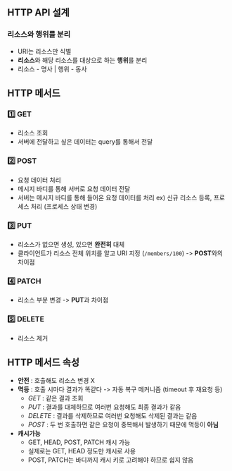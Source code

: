 ## HTTP API 설계
### 리소스와 행위를 분리
- URI는 리소스만 식별
- **리소스**와 해당 리소스를 대상으로 하는 **행위**를 분리
- 리소스 - 명사 | 행위 - 동사
## HTTP 메서드
### 1️⃣ GET
- 리소스 조회
- 서버에 전달하고 싶은 데이터는 query를 통해서 전달
### 2️⃣ POST
- 요청 데이터 처리
- 메시지 바디를 통해 서버로 요청 데이터 전달
- 서버는 메시지 바디를 통해 들어온 요청 데이터를 처리
  ex) 신규 리소스 등록, 프로세스 처리 (프로세스 상태 변경)
### 3️⃣ PUT
- 리소스가 없으면 생성, 있으면 **완전히** 대체
- 클라이언트가 리소스 전체 위치를 알고 URI 지정 (`/members/100`) -> **POST**와의 차이점
### 4️⃣ PATCH
- 리소스 부분 변경 -> **PUT**과 차이점
### 5️⃣ DELETE
- 리소스 제거
## HTTP 메서드 속성
- **안전** : 호출해도 리소스 변경 X
- **멱등** : 호출 시마다 결과가 똑같다 -> 자동 복구 메커니즘 (timeout 후 재요청 등)
	- _GET_ : 같은 결과 조회
	- _PUT_ : 결과를 대체하므로 여러번 요청해도 최종 결과가 같음
	- _DELETE_ : 결과를 삭제하므로 여러번 요청해도 삭제된 결과는 같음
	- _POST_ : 두 번 호출하면 같은 요청이 중복해서 발생하기 때문에 멱등이 **아님**
- **캐시가능**
	- GET, HEAD, POST, PATCH 캐시 가능
	- 실제로는 GET, HEAD 정도만 캐시로 사용
	- POST, PATCH는 바디까지 캐시 키로 고려해야 하므로 쉽지 않음